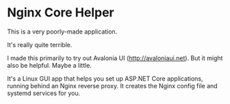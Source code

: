 # Nginx Core Helper

This is a very poorly-made application.

It's really quite terrible.

I made this primarily to try out Avalonia UI (http://avaloniaui.net).  But it might also be helpful.  Maybe a little.

It's a Linux GUI app that helps you set up ASP.NET Core applications, running behind an Nginx reverse proxy.  It creates the Nginx config file and systemd services for you.